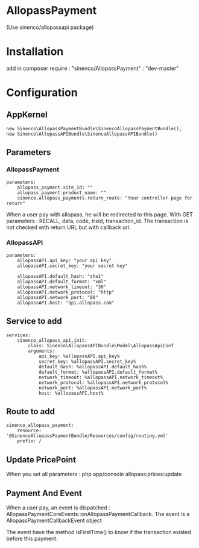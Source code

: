 # AllopassPayment

(Use sinenco/allopassapi package)


# Installation
add in composer require : 
   "sinenco/AllopassPayment" : "dev-master"

# Configuration

## AppKernel
    new Sinenco\AllopassPaymentBundle\SinencoAllopassPaymentBundle(),
    new Sinenco\AllopassAPIBundle\SinencoAllopassAPIBundle()

## Parameters 

### AllopassPayment
    parameters:
        allopass_payment.site_id: ""
        allopass_payment.product_name: ""
        sinenco.allopass_payments.return_route: "Your controller page for return"

When a user pay with allopass, he will be redirected to this page. 
With GET parameters : RECALL, data, code, trxid, transaction_id.
The transaction is not checked with return URL but with callback url. 

### AllopassAPI 
    parameters:
        allopassAPI.api_key: "your api key"
        allopassAPI.secret_key: "your secret key"

        allopassAPI.default_hash: "sha1"
        allopassAPI.default_format: "xml"
        allopassAPI.network_timeout: "30"
        allopassAPI.network_protocol: "http"
        allopassAPI.network_port: "80"
        allopassAPI.host: "api.allopass.com"


## Service to add
    services:
        sinenco_allopass_api.init:
            class: Sinenco\AllopassAPIBundle\Model\AllopassApiConf
            arguments: 
                api_key: %allopassAPI.api_key%
                secret_key: %allopassAPI.secret_key%
                default_hash: %allopassAPI.default_hash%
                default_format: %allopassAPI.default_format%
                network_timeout: %allopassAPI.network_timeout%
                network_protocol: %allopassAPI.network_protocol%
                network_port: %allopassAPI.network_port%
                host: %allopassAPI.host%

## Route to add
    sinenco_allopass_payment:
        resource: '@SinencoAllopassPaymentBundle/Resources/config/routing.yml'
        prefix: /


## Update PricePoint
When you set all parameters : 
    php app/console allopass:prices:update


## Payment And Event
When a user pay, an event is dispatched : AllopassPaymentCoreEvents::onAllopassPaymentCallback. 
The event is a AllopassPaymentCallbackEvent object

The event have the method isFirstTime() to know if the transaction existed before this payment. 

